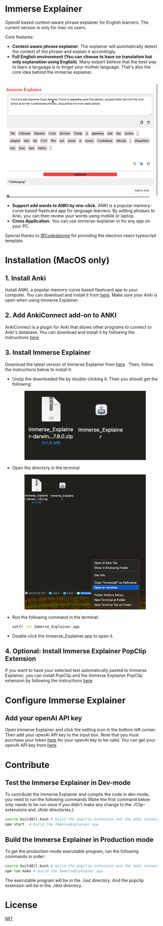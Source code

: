 # Immerse Explainer

OpenAI based context-aware phrase explainer for English learners. The current version is only for mac-os users.

Core features:
- **Context aware phrase explainer**. The explainer will automatically detect the context of the phrase and explain it accordingly. 
- **Full English environment (You can choose to have no translation but only explanation using English)**. Many exlpert believe that the best way to learn a language is to forget your mother language. That's also the core idea behind the immerse explainer. 


<br>
<img src="./assets/images/example.gif" alt='example usage'/>

- **Support add words to ANKI by one-click.** ANKI is a popular memory-curve based flashcard app for language learners. By adding phrases to Anki, you can then review your words using mobile or laptop.
- **Cross Application.** You can use immerse-explainer in for any app on your PC.

Special thanks to [@Codesbiome](https://github.com/codesbiome) for providing the electron-react-typescript template.

# Installation (MacOS only)
## 1. Install Anki
Install ANKI, a popular memory-curve based flashcard app to your computer. You can download and install it from [here](https://apps.ankiweb.net/). Make sure your Anki is open when using Immerse Explainer.
## 2. Add AnkiConnect add-on to ANKI
AnkiConnect is a plugin for Anki that allows other programs to connect to Anki's database. You can download and install it by following the instructions [here](https://ankiweb.net/shared/info/2055492159).
## 3. Install Immerse Explainer
Download the latest version of Immerse Explainer from [here](https://github.com/iq180fq200/ImmerseExplainer/releases/download/v0.0/Immerse_Explainer-darwin-arm64-7.8.0.zip) . Then, follow the instructions below to install it:
- Unzip the downloaded file by double-clicking it. Then you should get the following:
  <p align="center">
      <img width="400" alt="image" src="./assets/images/unzip.png">
  </p>
- Open the directory in the terminal
    <p align="center">
        <img width="400" alt="image" src="./assets/images/openTerminal.png">
    </p>
- Run the following command in the terminal:
    ```bash
    xattr -cr Immerse_Explainer.app
    ```
- Double click the Immerse_Explainer.app to open it.
## 4. Optional: Install Immerse Explainer PopClip Extension
If you want to have your selected text automatically pasted to Immerse Explainer, you can install PopClip and the Immerse Explainer PopClip extension by following the instructions [here](./PopClip.md)
<br>

# Configure Immerse Explainer
## Add your openAI API key
Open Immerse Explainer and click the setting icon in the bottom left corner. Then add your openAI API key to the input box. Note that you must purchase your token [here](https://platform.openai.com/usage) for your openAI key to be valid. You can get your openAI API key from [here](https://platform.openai.com/api-keys).

# Contribute
## Test the Immerse Explainer in Dev-mode
To contribute the Immerse Explainer and compile the code in dev-mode, you need to run the following commands (Note the first command below only needs to be run once if you didn't make any change to the ./Clip-extensions and ./Anki directories.):

```bash
source buildAll.bash # build the popclip extension and the Anki connector. 
npm start  # build the ImmerseExplainer app
```
## Build the Immerse Explainer in Production mode
To get the production-mode executable program, run the following commands in order:
```bash
source buildAll.bash # build the popclip extension and the Anki connector
npm run make # build the ImmerseExplainer app
```
The executable program will be in the ./out directory. And the popclip extension will be in the ./dist directory.

# License
[MIT](https://choosealicense.com/licenses/mit/)